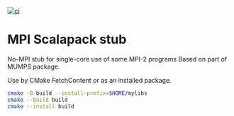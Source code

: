 [![ci](https://github.com/scivision/mpi_scalapack_stub/actions/workflows/ci.yml/badge.svg)](https://github.com/scivision/mpi_scalapack_stub/actions/workflows/ci.yml)

# MPI Scalapack stub

No-MPI stub for single-core use of some MPI-2 programs
Based on part of MUMPS package.

Use by CMake FetchContent or as an installed package.

```sh
cmake -B build --install-prefix=$HOME/mylibs
cmake --build build
cmake --install build
```
